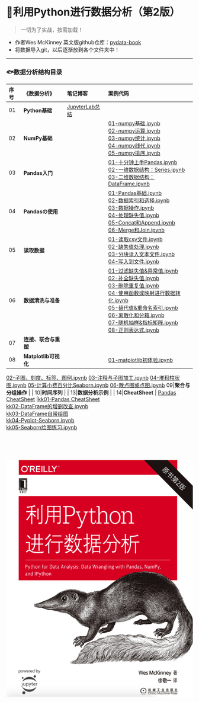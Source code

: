 # 🦔利用Python进行数据分析（第2版）
> 一切为了实战，按需加载！
- 作者Wes McKinney 英文版github仓库：[pydata-book](https://github.com/wesm/pydata-book)
- 将数据导入git，以后逐渐放到各个文件夹中！

---

### 🐟数据分析结构目录

序号 |《数据分析》| 笔记博客 | 案例代码 
:--|:--|:--|:--
01|**Python基础** | [JupyterLab总结](https://www.jianshu.com/p/5d5d0ef8f949) |
02|**NumPy基础** |  |[01-numpy基础.ipynb](https://nbviewer.jupyter.org/github/appke/pydata-notebook/blob/master/ch02-NumPy基础/01-numpy基础.ipynb)<br>[02-numpy运算.ipynb](https://nbviewer.jupyter.org/github/appke/pydata-notebook/blob/master/ch02-NumPy基础/02-numpy运算.ipynb)<br>[03-numpy统计.ipynb](https://nbviewer.jupyter.org/github/appke/pydata-notebook/blob/master/ch02-NumPy基础/03-numpy统计.ipynb)<br/>[04-numpy线代.ipynb](https://nbviewer.jupyter.org/github/appke/pydata-notebook/blob/master/ch02-NumPy基础/04-numpy线代.ipynb)<br/>[05-numpy排序.ipynb](https://nbviewer.jupyter.org/github/appke/pydata-notebook/blob/master/ch02-NumPy基础/05-numpy排序.ipynb)<br/>
03|**Pandas入门** |  | [01-十分钟上手Pandas.ipynb](https://nbviewer.jupyter.org/github/appke/pydata-notebook/blob/master/ch03-Pandas入门/01-十分钟上手Pandas.ipynb)<br>[02-一维数据结构：Series.ipynb](https://nbviewer.jupyter.org/github/appke/pydata-notebook/blob/master/ch03-Pandas入门/02-一维数据结构：Series.ipynb)<br/>[03-二维数据结构：DataFrame.ipynb](https://nbviewer.jupyter.org/github/appke/pydata-notebook/blob/master/ch03-Pandas入门/03-二维数据结构：DataFrame.ipynb)<br/> 
04|**Pandasの使用** | |[01-Pandas基础.ipynb](https://nbviewer.jupyter.org/github/appke/pydata-notebook/blob/master/ch04-Pandasの使用/01-Pandas基础.ipynb)<br>[02-数据索引和选择.ipynb](https://nbviewer.jupyter.org/github/appke/pydata-notebook/blob/master/ch04-Pandasの使用/02-数据索引和选择.ipynb)<br/>[03-数据操作.ipynb](https://nbviewer.jupyter.org/github/appke/pydata-notebook/blob/master/ch04-Pandasの使用/03-数据操作.ipynb)<br/>[04-处理缺失值.ipynb](https://nbviewer.jupyter.org/github/appke/pydata-notebook/blob/master/ch04-Pandasの使用/04-处理缺失值.ipynb)<br/>[05-Concat和Append.ipynb](https://nbviewer.jupyter.org/github/appke/pydata-notebook/blob/master/ch04-Pandasの使用/05-Concat和Append.ipynb)<br/>[06-Merge和Join.ipynb](https://nbviewer.jupyter.org/github/appke/pydata-notebook/blob/master/ch04-Pandasの使用/06-Merge和Join.ipynb)<br/>
05|**读取数据** | |[01-读取csv文件.ipynb](https://nbviewer.jupyter.org/github/appke/pydata-notebook/blob/master/ch05-读取数据/01-读取csv文件.ipynb)<br/>[02-缺失值处理.ipynb](https://nbviewer.jupyter.org/github/appke/pydata-notebook/blob/master/ch05-读取数据/02-缺失值处理.ipynb)<br/>[03-分块读入文本文件.ipynb](https://nbviewer.jupyter.org/github/appke/pydata-notebook/blob/master/ch05-读取数据/03-分块读入文本文件.ipynb)<br/>[04-写入到文件.ipynb](https://nbviewer.jupyter.org/github/appke/pydata-notebook/blob/master/ch05-读取数据/04-写入到文件.ipynb)<br/>
06|**数据清洗与准备** | |[01-过滤缺失值&异常值.ipynb](https://nbviewer.jupyter.org/github/appke/pydata-notebook/blob/master/ch06-数据清洗与准备/01-过滤缺失值&异常值.ipynb)<br>[02-补全缺失值.ipynb](https://nbviewer.jupyter.org/github/appke/pydata-notebook/blob/master/ch06-数据清洗与准备/02-补全缺失值.ipynb)<br/>[03-删除重复值.ipynb](https://nbviewer.jupyter.org/github/appke/pydata-notebook/blob/master/ch06-数据清洗与准备/03-删除重复值.ipynb)<br/>[04-使用函数或映射进行数据转化.ipynb](https://nbviewer.jupyter.org/github/appke/pydata-notebook/blob/master/ch06-数据清洗与准备/04-使用函数或映射进行数据转化.ipynb)<br/>[05-替代值&重命名索引.ipynb](https://nbviewer.jupyter.org/github/appke/pydata-notebook/blob/master/ch06-数据清洗与准备/05-替代值&重命名索引.ipynb)<br/>[06-离散化和分箱.ipynb](https://nbviewer.jupyter.org/github/appke/pydata-notebook/blob/master/ch06-数据清洗与准备/06-离散化和分箱.ipynb)<br/>[07-随机抽样&指标矩阵.ipynb](https://nbviewer.jupyter.org/github/appke/pydata-notebook/blob/master/ch06-数据清洗与准备/07-随机抽样&指标矩阵.ipynb)<br/>[08-正则表达式.ipynb](https://nbviewer.jupyter.org/github/appke/pydata-notebook/blob/master/ch06-数据清洗与准备/08-正则表达式.ipynb)<br/>
07| **连接、联合与重塑** | |
08|**Matplotlib可视化** | |[01-matplotlib初体验.ipynb](https://nbviewer.jupyter.org/github/appke/pydata-notebook/blob/master/ch08-Matplotlib可视化/01-matplotlib初体验.ipynb)<br/>
[02-子图，刻度、标签、图例.ipynb](https://nbviewer.jupyter.org/github/appke/pydata-notebook/blob/master/ch08-Matplotlib可视化/02-子图，刻度、标签、图例.ipynb)
[03-注释与子图加工.ipynb](https://nbviewer.jupyter.org/github/appke/pydata-notebook/blob/master/ch08-Matplotlib可视化/03-注释与子图加工.ipynb)
[04-堆积柱状图.ipynb](https://nbviewer.jupyter.org/github/appke/pydata-notebook/blob/master/ch08-Matplotlib可视化/04-堆积柱状图.ipynb)
[05-计算小费百分比Seaborn.ipynb](https://nbviewer.jupyter.org/github/appke/pydata-notebook/blob/master/ch08-Matplotlib可视化/05-计算小费百分比Seaborn.ipynb)
[06-散点图或点图.ipynb](https://nbviewer.jupyter.org/github/appke/pydata-notebook/blob/master/ch08-Matplotlib可视化/06-散点图或点图.ipynb)
09|**聚合与分组操作** | |
10|**时间序列** | |
13|**数据分析示例** | |
14|**CheatSheet** | [Pandas CheatSheet](https://www.jianshu.com/p/ad3061ad78cc) |[kk01-Pandas CheatSheet](https://nbviewer.jupyter.org/github/appke/pydata-notebook/blob/master/chkk-CheatSheet/kk01-Pandas%20CheatSheet.ipynb)<br>[kk02-DataFrame的增删改查.ipynb](https://nbviewer.jupyter.org/github/appke/pydata-notebook/blob/master/chkk-CheatSheet/kk02-DataFrame的增删改查.ipynb)<br>[kk03-DataFrame自带绘图](https://nbviewer.jupyter.org/github/appke/pydata-notebook/blob/master/chkk-CheatSheet/kk03-DataFrame自带绘图)<br/>[kk04-Pyplot-Seaborn.ipynb](https://nbviewer.jupyter.org/github/appke/pydata-notebook/blob/master/chkk-CheatSheet/kk04-Pyplot-Seaborn.ipynb)<br/>[kk05-Seaborn绘图练习.ipynb](https://nbviewer.jupyter.org/github/appke/pydata-notebook/blob/master/chkk-CheatSheet/kk05-Seaborn绘图练习.ipynb)<br/>



<br><br><br>

<p align='left'>
<img src='ch02-NumPy基础/images/book_surface.png'>
</p>